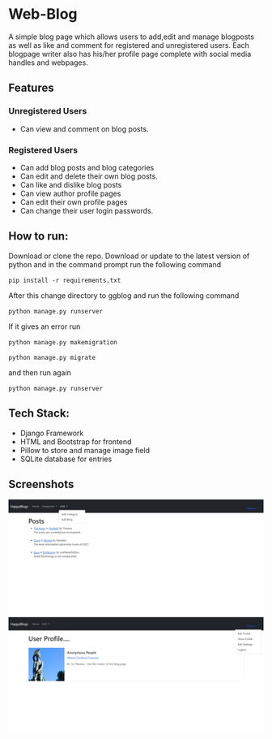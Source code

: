 # Web-Blog

A simple blog page which allows users to add,edit and manage blogposts as well as like and comment for registered and unregistered users. Each blogpage writer also has his/her profile page complete with social media handles and webpages. 

## Features
### Unregistered Users
- Can view and comment on blog posts.
### Registered Users
- Can add blog posts and blog categories
- Can edit and delete their own blog posts.
- Can like and dislike blog posts
- Can view author profile pages
- Can edit their own profile pages
- Can change their user login passwords.

## How to run:

Download or clone the repo. Download or update to the latest version of python and in the command prompt run the following command

```
pip install -r requirements.txt
```
After this change directory to ggblog and run the following command
```
python manage.py runserver
```
If it gives an error run
```
python manage.py makemigration
```
```
python manage.py migrate
```
and then run again
```
python manage.py runserver
```

## Tech Stack:

- Django Framework
- HTML and Bootstrap for frontend
- Pillow to store and manage image field
- SQLite database for entries

## Screenshots
![Alt Text](Screenshot2.jpeg)
![Alt Text](Screenshot1.jpeg)
